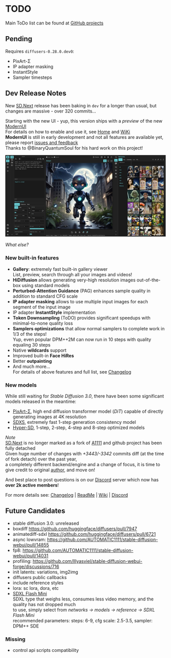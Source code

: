 # TODO

Main ToDo list can be found at [GitHub projects](https://github.com/users/vladmandic/projects)

## Pending

Requires `diffusers-0.28.0.dev0`:
- PixArt-Σ
- IP adapter masking
- InstantStyle
- Sampler timesteps

## Dev Release Notes

New [SD.Next](https://github.com/vladmandic/automatic) release has been baking in `dev` for a longer than usual, but changes are massive - over 320 commits...

Starting with the new UI - yup, this version ships with a *preview* of the new [ModernUI](https://github.com/BinaryQuantumSoul/sdnext-modernui)  
For details on how to enable and use it, see [Home](https://github.com/BinaryQuantumSoul/sdnext-modernui) and [WiKi](https://github.com/vladmandic/automatic/wiki/Themes)  
**ModernUI** is still in early development and not all features are available yet, please report [issues and feedback](https://github.com/BinaryQuantumSoul/sdnext-modernui/issues)  
Thanks to @BinaryQuantumSoul for his hard work on this project!  

![Screenshot-ModernUI](html/screenshot-modernui.jpg)

*What else?*

### New built-in features

- **Gallery**: extremely fast built-in gallery viewer  
  List, preview, search through all your images and videos!  
- **HiDiffusion** allows generating very-high resolution images out-of-the-box using standard models  
- **Perturbed-Attention Guidance** (PAG) enhances sample quality in addition to standard CFG scale  
- **IP adapter masking** allows to use multiple input images for each segment of the input image  
- IP adapter **InstantStyle** implementation  
- **Token Downsampling** (ToDO) provides significant speedups with minimal-to-none quality loss  
- **Samplers optimizations** that allow normal samplers to complete work in 1/3 of the steps!  
  Yup, even popular DPM++2M can now run in 10 steps with quality equaling 30 steps  
- Native **wildcards** support  
- Improved built-in **Face HiRes**  
- Better **outpainting**  
- And much more...  
  For details of above features and full list, see [Changelog](https://github.com/vladmandic/automatic/blob/dev/CHANGELOG.md)

### New models

While still waiting for *Stable Diffusion 3.0*, there have been some significant models released in the meantime:
- [PixArt-Σ](https://pixart-alpha.github.io/PixArt-sigma-project/), high end diffusion transformer model (*DiT*) capable of directly generating images at 4K resolution  
- [SDXS](https://github.com/IDKiro/sdxs), extremely fast 1-step generation consistency model  
- [Hyper-SD](https://huggingface.co/ByteDance/Hyper-SD), 1-step, 2-step, 4-step and 8-step optimized models  

*Note*  
[SD.Next](https://github.com/vladmandic/automatic) is no longer marked as a fork of [A1111](https://github.com/AUTOMATIC1111/stable-diffusion-webui/) and github project has been fully detached  
Given huge number of changes with *+3443/-3342* commits diff (at the time of fork detach) over the past year,  
a completely different backend/engine and a change of focus, it is time to give credit to original [author](https://github.com/auTOMATIC1111),  and move on!  

And best place to post questions is on our [Discord](https://discord.gg/VjvR2tabEX) server which now has **over 2k active members**!

For more details see: [Changelog](https://github.com/vladmandic/automatic/blob/dev/CHANGELOG.md) | [ReadMe](https://github.com/vladmandic/automatic) | [Wiki](https://github.com/vladmandic/automatic/wiki) | [Discord](https://discord.gg/VjvR2tabEX)


## Future Candidates

- stable diffusion 3.0: unreleased
- boxdiff <https://github.com/huggingface/diffusers/pull/7947>
- animatediff-sdxl <https://github.com/huggingface/diffusers/pull/6721>
- async lowvram: <https://github.com/AUTOMATIC1111/stable-diffusion-webui/pull/14855>
- fp8: <https://github.com/AUTOMATIC1111/stable-diffusion-webui/pull/14031>
- profiling: <https://github.com/lllyasviel/stable-diffusion-webui-forge/discussions/716>
- init latents: variations, img2img
- diffusers public callbacks  
- include reference styles
- lora: sc lora, dora, etc
- [SDXL Flash Mini](https://huggingface.co/sd-community/sdxl-flash-mini)  
  SDXL type that weighs less, consumes less video memory, and the quality has not dropped much  
  to use, simply select from *networks -> models -> reference -> SDXL Flash Mini*  
  recommended parameters: steps: 6-9, cfg scale: 2.5-3.5, sampler: DPM++ SDE  

### Missing

- control api scripts compatibility
